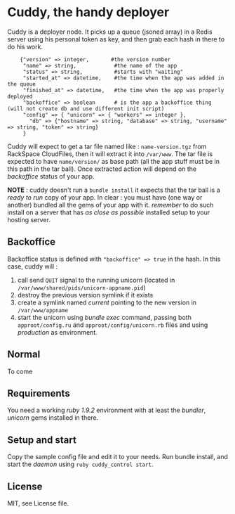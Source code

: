 # Cuddy, the handy deployer

Cuddy is a deployer node. It picks up a queue (jsoned array) in a Redis server using his personal token as key, and then grab each hash in there to do his work.

  ```
      {"version" => integer,       #the version number
       "name" => string,            #the name of the app
       "status" => string,          #starts with "waiting"
       "started_at" => datetime,    #the time when the app was added in the queue
       "finished_at" => datetime,   #the time when the app was properly deployed
       "backoffice" => boolean      # is the app a backoffice thing (will not create db and use different init script)
       "config" => { "unicorn" => { "workers" => integer },
         "db" => {"hostname" => string, "database" => string, "username" => string, "token" => string}
       }
  ```

Cuddy will expect to get a tar file named like : `name-version.tgz` from RackSpace CloudFiles, then it will extract it into `/var/www`. The tar file is expected to have `name/version/` as base path (all the app stuff must be in this path in the tar ball). Once extracted action will depend on the _backoffice_ status of your app.

**NOTE** : cuddy doesn't run a `bundle install` it expects that the tar ball is a _ready to run_ copy of your app. In clear : you must have (one way or another) bundled all the gems of your app with it. *remember* to do such install on a server that has _as close as possible_ installed setup to your hosting server.

## Backoffice

Backoffice status is defined with `"backoffice" => true` in the hash. In this case, cuddy will :

1. call send `QUIT` signal to the running unicorn (located in `/var/www/shared/pids/unicorn-appname.pid`)
2. destroy the previous version symlink if it exists
3. create a symlink named _current_ pointing to the new version in `/var/www/appname`
4. start the unicorn using _bundle exec_ command, passing both `approot/config.ru` and `approot/config/unicorn.rb` files and using _production_ as environment.

## Normal

To come

## Requirements

You need a working _ruby 1.9.2_ environment with at least the _bundler_, _unicorn_ gems installed in there.

## Setup and start

Copy the sample config file and edit it to your needs. Run bundle install, and start the _daemon_ using `ruby cuddy_control start`.

## License

MIT, see License file.
